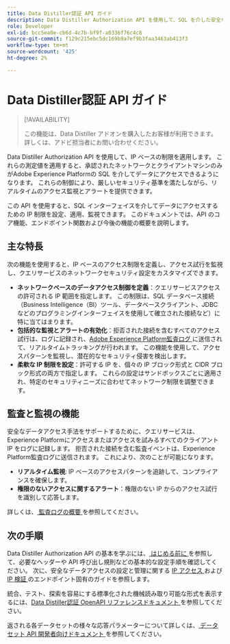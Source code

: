 ```yaml
---
title: Data Distiller認証 API ガイド
description: Data Distiller Authorization API を使用して、SQL を介した安全な接続のためにネットワークベースの IP 制限を適用する方法を説明します。 この API を使用して、Adobe Experience Platform データのデータアクセス制御を強化します。
role: Developer
exl-id: bcc5ea0e-cb6d-4c7b-bf9f-a0336f76c4c8
source-git-commit: f129c215ebc5dc169b9a7ef9b3faa3463ab413f3
workflow-type: tm+mt
source-wordcount: '425'
ht-degree: 2%

---
```


# Data Distiller認証 API ガイド

>[!AVAILABILITY]
>
>この機能は、Data Distiller アドオンを購入したお客様が利用できます。 詳しくは、アドビ担当者にお問い合わせください。

Data Distiller Authorization API を使用して、IP ベースの制限を適用します。 これらの測定値を適用すると、承認されたネットワークとクライアントマシンのみがAdobe Experience Platformの SQL を介してデータにアクセスできるようになります。 これらの制御により、厳しいセキュリティ基準を満たしながら、リアルタイムのアクセス監視とアラートを提供できます。

この API を使用すると、SQL インターフェイスを介してデータにアクセスするための IP 制限を設定、適用、監視できます。 このドキュメントでは、API のコア機能、エンドポイント関数および今後の機能の概要を説明します。

## 主な特長

次の機能を使用すると、IP ベースのアクセス制限を定義し、アクセス試行を監視し、クエリサービスのネットワークセキュリティ設定をカスタマイズできます。

- **ネットワークベースのデータアクセス制御を定義**：クエリサービスアクセスの許可される IP 範囲を指定します。 この制限は、SQL データベース接続（Business Intelligence（BI）ツール、データベースクライアント、JDBC などのプログラミングインターフェイスを使用して確立された接続など）に特に当てはまります。
- **包括的な監視とアラートの有効化**：拒否された接続を含むすべてのアクセス試行は、ログに記録され、[Adobe Experience Platform監査ログ ](../../landing/governance-privacy-security/audit-logs/overview.md) に送信されて、リアルタイムトラッキングが行われます。 この機能を使用して、アクセスパターンを監視し、潜在的なセキュリティ侵害を検出します。
- **柔軟な IP 制限を設定**：許可する IP を、個々の IP ブロック形式と CIDR ブロック形式の両方で指定します。 これらの設定はサンドボックスごとに適用され、特定のセキュリティニーズに合わせてネットワーク制限を調整できます。

## 監査と監視の機能

安全なデータアクセス手法をサポートするために、クエリサービスは、Experience Platformにアクセスまたはアクセスを試みるすべてのクライアント IP をログに記録します。 拒否された接続を含む監査イベントは、Experience Platform監査ログに送信されます。 これにより、次のことが可能になります。

- **リアルタイム監視**: IP ベースのアクセスパターンを追跡して、コンプライアンスを確保します。
- **権限のないアクセスに関するアラート**：権限のない IP からのアクセス試行を識別して応答します。

詳しくは、[ 監査ログの概要 ](../../landing/governance-privacy-security/audit-logs/overview.md) を参照してください。

## 次の手順

Data Distiller Authorization API の基本を学ぶには、[ はじめる前に ](./getting-started.md) を参照して、必要なヘッダーや API 呼び出し規則などの基本的な設定手順を確認してください。 次に、安全なデータアクセスの設定と管理に関する [IP アクセス ](./ip-access.md) および [IP 検証 ](./validate.md) のエンドポイント固有のガイドを参照します。

統合、テスト、探索を容易にする標準化された機械読み取り可能な形式を表示するには、[Data Distiller認証 OpenAPI リファレンスドキュメント ](https://developer.adobe.com/experience-platform-apis/references/data-distiller-auth/) を参照してください。

返される各データセットの様々な応答パラメーターについて詳しくは、[ データセット API 開発者向けドキュメント ](https://developer.adobe.com/experience-platform-apis/references/catalog/#tag/Datasets/operation/listDatasets) を参照してください。
